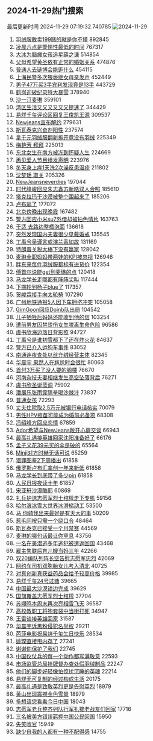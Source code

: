 ## 2024-11-29热门搜索 
最后更新时间 2024-11-29 07:19:32.740785 
![2024-11-29](https://imgs-storage.s3.us-east-005.backblazeb2.com/20241129/2024-11-29.png?versionId=4_z8fbbed132d73df8689c40f13_f106aad077760c5e5_d20241128_m231932_c005_v0501023_t0049_u01732835972601) 
1. [羽绒服敢卖199赌的就是你不懂](https://s.weibo.com/weibo?q=%23%E7%BE%BD%E7%BB%92%E6%9C%8D%E6%95%A2%E5%8D%96199%E8%B5%8C%E7%9A%84%E5%B0%B1%E6%98%AF%E4%BD%A0%E4%B8%8D%E6%87%82%23&t=31&band_rank=1&Refer=top) 892845
1. [凌晨六点是警惕性最低的时间](https://s.weibo.com/weibo?q=%E5%87%8C%E6%99%A8%E5%85%AD%E7%82%B9%E6%98%AF%E8%AD%A6%E6%83%95%E6%80%A7%E6%9C%80%E4%BD%8E%E7%9A%84%E6%97%B6%E9%97%B4&t=31&band_rank=46&Refer=top) 767317
1. [大冰为脑瘫女孩追星薛之谦](https://s.weibo.com/weibo?q=%23%E5%A4%A7%E5%86%B0%E4%B8%BA%E8%84%91%E7%98%AB%E5%A5%B3%E5%AD%A9%E8%BF%BD%E6%98%9F%E8%96%9B%E4%B9%8B%E8%B0%A6%23&t=31&band_rank=17&Refer=top) 514854
1. [父母希望黄圣依有正常的婚姻关系](https://s.weibo.com/weibo?q=%23%E7%88%B6%E6%AF%8D%E5%B8%8C%E6%9C%9B%E9%BB%84%E5%9C%A3%E4%BE%9D%E6%9C%89%E6%AD%A3%E5%B8%B8%E7%9A%84%E5%A9%9A%E5%A7%BB%E5%85%B3%E7%B3%BB%23&t=31&band_rank=2&Refer=top) 474876
1. [普通人去链博会能逛什么](https://s.weibo.com/weibo?q=%23%E6%99%AE%E9%80%9A%E4%BA%BA%E5%8E%BB%E9%93%BE%E5%8D%9A%E4%BC%9A%E8%83%BD%E9%80%9B%E4%BB%80%E4%B9%88%23&t=31&band_rank=3&Refer=top) 454115
1. [上海民警多次猥亵继女母亲发声](https://s.weibo.com/weibo?q=%23%E4%B8%8A%E6%B5%B7%E6%B0%91%E8%AD%A6%E5%A4%9A%E6%AC%A1%E7%8C%A5%E4%BA%B5%E7%BB%A7%E5%A5%B3%E6%AF%8D%E4%BA%B2%E5%8F%91%E5%A3%B0%23&t=31&band_rank=4&Refer=top) 452449
1. [男子47万买3手宾利发现竟是13手](https://s.weibo.com/weibo?q=%23%E7%94%B7%E5%AD%9047%E4%B8%87%E4%B9%B03%E6%89%8B%E5%AE%BE%E5%88%A9%E5%8F%91%E7%8E%B0%E7%AB%9F%E6%98%AF13%E6%89%8B%23&t=31&band_rank=5&Refer=top) 443729
1. [鹤岗迎破纪录特大暴雪](https://s.weibo.com/weibo?q=%23%E9%B9%A4%E5%B2%97%E8%BF%8E%E7%A0%B4%E7%BA%AA%E5%BD%95%E7%89%B9%E5%A4%A7%E6%9A%B4%E9%9B%AA%23&t=31&band_rank=13&Refer=top) 378940
1. [沙一汀麦琳](https://s.weibo.com/weibo?q=%E6%B2%99%E4%B8%80%E6%B1%80%E9%BA%A6%E7%90%B3&t=31&band_rank=6&Refer=top) 359101
1. [湾区生活又又又又又又提速了](https://s.weibo.com/weibo?q=%23%E6%B9%BE%E5%8C%BA%E7%94%9F%E6%B4%BB%E5%8F%88%E5%8F%88%E5%8F%88%E5%8F%88%E5%8F%88%E5%8F%88%E6%8F%90%E9%80%9F%E4%BA%86%23&t=31&band_rank=3&Refer=top) 344429
1. [易烊千玺评论区回复王俊凯王源](https://s.weibo.com/weibo?q=%23%E6%98%93%E7%83%8A%E5%8D%83%E7%8E%BA%E8%AF%84%E8%AE%BA%E5%8C%BA%E5%9B%9E%E5%A4%8D%E7%8E%8B%E4%BF%8A%E5%87%AF%E7%8E%8B%E6%BA%90%23&t=31&band_rank=7&Refer=top) 309537
1. [Newjeans宣布解约](https://s.weibo.com/weibo?q=%23Newjeans%E5%AE%A3%E5%B8%83%E8%A7%A3%E7%BA%A6%23&t=31&band_rank=8&Refer=top) 279631
1. [斯瓦泰克兴奋剂阳性](https://s.weibo.com/weibo?q=%23%E6%96%AF%E7%93%A6%E6%B3%B0%E5%85%8B%E5%85%B4%E5%A5%8B%E5%89%82%E9%98%B3%E6%80%A7%23&t=31&band_rank=9&Refer=top) 237574
1. [拿千元羽绒服翻新拆开竟没有羽绒](https://s.weibo.com/weibo?q=%23%E6%8B%BF%E5%8D%83%E5%85%83%E7%BE%BD%E7%BB%92%E6%9C%8D%E7%BF%BB%E6%96%B0%E6%8B%86%E5%BC%80%E7%AB%9F%E6%B2%A1%E6%9C%89%E7%BE%BD%E7%BB%92%23&t=31&band_rank=10&Refer=top) 225349
1. [梅艳芳 拜拜](https://s.weibo.com/weibo?q=%E6%A2%85%E8%89%B3%E8%8A%B3%20%E6%8B%9C%E6%8B%9C&t=31&band_rank=11&Refer=top) 225013
1. [东北女生在南方被冻到怀疑人生](https://s.weibo.com/weibo?q=%23%E4%B8%9C%E5%8C%97%E5%A5%B3%E7%94%9F%E5%9C%A8%E5%8D%97%E6%96%B9%E8%A2%AB%E5%86%BB%E5%88%B0%E6%80%80%E7%96%91%E4%BA%BA%E7%94%9F%23&t=31&band_rank=12&Refer=top) 224669
1. [再见爱人节目组发声明](https://s.weibo.com/weibo?q=%23%E5%86%8D%E8%A7%81%E7%88%B1%E4%BA%BA%E8%8A%82%E7%9B%AE%E7%BB%84%E5%8F%91%E5%A3%B0%E6%98%8E%23&t=31&band_rank=19&Refer=top) 223976
1. [冬天身上痒1天洗2次澡反患湿疹](https://s.weibo.com/weibo?q=%23%E5%86%AC%E5%A4%A9%E8%BA%AB%E4%B8%8A%E7%97%921%E5%A4%A9%E6%B4%972%E6%AC%A1%E6%BE%A1%E5%8F%8D%E6%82%A3%E6%B9%BF%E7%96%B9%23&t=31&band_rank=10&Refer=top) 211802
1. [沈梦瑶 取关](https://s.weibo.com/weibo?q=%E6%B2%88%E6%A2%A6%E7%91%B6%20%E5%8F%96%E5%85%B3&t=31&band_rank=13&Refer=top) 205326
1. [NewJeansneverdies](https://s.weibo.com/weibo?q=%23NewJeansneverdies%23&t=31&band_rank=14&Refer=top) 197044
1. [时代峰峻回应朱志鑫苏新皓双人合照](https://s.weibo.com/weibo?q=%23%E6%97%B6%E4%BB%A3%E5%B3%B0%E5%B3%BB%E5%9B%9E%E5%BA%94%E6%9C%B1%E5%BF%97%E9%91%AB%E8%8B%8F%E6%96%B0%E7%9A%93%E5%8F%8C%E4%BA%BA%E5%90%88%E7%85%A7%23&t=31&band_rank=15&Refer=top) 185610
1. [塔克拉玛干沙漠被整个围起来了](https://s.weibo.com/weibo?q=%23%E5%A1%94%E5%85%8B%E6%8B%89%E7%8E%9B%E5%B9%B2%E6%B2%99%E6%BC%A0%E8%A2%AB%E6%95%B4%E4%B8%AA%E5%9B%B4%E8%B5%B7%E6%9D%A5%E4%BA%86%23&t=31&band_rank=16&Refer=top) 185206
1. [卢布崩了](https://s.weibo.com/weibo?q=%E5%8D%A2%E5%B8%83%E5%B4%A9%E4%BA%86&t=31&band_rank=18&Refer=top) 177072
1. [北京傍晚出现晚霞](https://s.weibo.com/weibo?q=%23%E5%8C%97%E4%BA%AC%E5%82%8D%E6%99%9A%E5%87%BA%E7%8E%B0%E6%99%9A%E9%9C%9E%23&t=31&band_rank=10&Refer=top) 167482
1. [警方回应小米su7外借却被拍色情片](https://s.weibo.com/weibo?q=%23%E8%AD%A6%E6%96%B9%E5%9B%9E%E5%BA%94%E5%B0%8F%E7%B1%B3su7%E5%A4%96%E5%80%9F%E5%8D%B4%E8%A2%AB%E6%8B%8D%E8%89%B2%E6%83%85%E7%89%87%23&t=31&band_rank=19&Refer=top) 163763
1. [于适 去路边整桶泡面](https://s.weibo.com/weibo?q=%E4%BA%8E%E9%80%82%20%E5%8E%BB%E8%B7%AF%E8%BE%B9%E6%95%B4%E6%A1%B6%E6%B3%A1%E9%9D%A2&t=31&band_rank=20&Refer=top) 136618
1. [突然发现国内夫妻很少见戴婚戒](https://s.weibo.com/weibo?q=%23%E7%AA%81%E7%84%B6%E5%8F%91%E7%8E%B0%E5%9B%BD%E5%86%85%E5%A4%AB%E5%A6%BB%E5%BE%88%E5%B0%91%E8%A7%81%E6%88%B4%E5%A9%9A%E6%88%92%23&t=31&band_rank=21&Refer=top) 135545
1. [丁禹兮吴谨言或演兰香如故](https://s.weibo.com/weibo?q=%23%E4%B8%81%E7%A6%B9%E5%85%AE%E5%90%B4%E8%B0%A8%E8%A8%80%E6%88%96%E6%BC%94%E5%85%B0%E9%A6%99%E5%A6%82%E6%95%85%23&t=31&band_rank=22&Refer=top) 131169
1. [特朗普关税大棒下没有赢家](https://s.weibo.com/weibo?q=%23%E7%89%B9%E6%9C%97%E6%99%AE%E5%85%B3%E7%A8%8E%E5%A4%A7%E6%A3%92%E4%B8%8B%E6%B2%A1%E6%9C%89%E8%B5%A2%E5%AE%B6%23&t=31&band_rank=29&Refer=top) 128042
1. [麦琳全职妈妈带两娃的KPI被忽视](https://s.weibo.com/weibo?q=%23%E9%BA%A6%E7%90%B3%E5%85%A8%E8%81%8C%E5%A6%88%E5%A6%88%E5%B8%A6%E4%B8%A4%E5%A8%83%E7%9A%84KPI%E8%A2%AB%E5%BF%BD%E8%A7%86%23&t=31&band_rank=23&Refer=top) 126946
1. [胖东来每件羽绒服都标有进货价](https://s.weibo.com/weibo?q=%23%E8%83%96%E4%B8%9C%E6%9D%A5%E6%AF%8F%E4%BB%B6%E7%BE%BD%E7%BB%92%E6%9C%8D%E9%83%BD%E6%A0%87%E6%9C%89%E8%BF%9B%E8%B4%A7%E4%BB%B7%23&t=31&band_rank=24&Refer=top) 122354
1. [傅首尔说能get到麦琳的点](https://s.weibo.com/weibo?q=%23%E5%82%85%E9%A6%96%E5%B0%94%E8%AF%B4%E8%83%BDget%E5%88%B0%E9%BA%A6%E7%90%B3%E7%9A%84%E7%82%B9%23&t=31&band_rank=11&Refer=top) 120418
1. [马龙学长走哪都有阵阵尖叫](https://s.weibo.com/weibo?q=%23%E9%A9%AC%E9%BE%99%E5%AD%A6%E9%95%BF%E8%B5%B0%E5%93%AA%E9%83%BD%E6%9C%89%E9%98%B5%E9%98%B5%E5%B0%96%E5%8F%AB%23&t=31&band_rank=25&Refer=top) 117444
1. [下期轮到杨子blue了](https://s.weibo.com/weibo?q=%23%E4%B8%8B%E6%9C%9F%E8%BD%AE%E5%88%B0%E6%9D%A8%E5%AD%90blue%E4%BA%86%23&t=31&band_rank=26&Refer=top) 117357
1. [贺峻霖接手向太轮椅](https://s.weibo.com/weibo?q=%23%E8%B4%BA%E5%B3%BB%E9%9C%96%E6%8E%A5%E6%89%8B%E5%90%91%E5%A4%AA%E8%BD%AE%E6%A4%85%23&t=31&band_rank=27&Refer=top) 107290
1. [广州地铁通报5人因下车拥挤冲突](https://s.weibo.com/weibo?q=%23%E5%B9%BF%E5%B7%9E%E5%9C%B0%E9%93%81%E9%80%9A%E6%8A%A55%E4%BA%BA%E5%9B%A0%E4%B8%8B%E8%BD%A6%E6%8B%A5%E6%8C%A4%E5%86%B2%E7%AA%81%23&t=31&band_rank=28&Refer=top) 105058
1. [GimGoon回应Doinb队出局](https://s.weibo.com/weibo?q=%23GimGoon%E5%9B%9E%E5%BA%94Doinb%E9%98%9F%E5%87%BA%E5%B1%80%23&t=31&band_rank=29&Refer=top) 104542
1. [儿子牺牲后妈妈还能收到他的信](https://s.weibo.com/weibo?q=%23%E5%84%BF%E5%AD%90%E7%89%BA%E7%89%B2%E5%90%8E%E5%A6%88%E5%A6%88%E8%BF%98%E8%83%BD%E6%94%B6%E5%88%B0%E4%BB%96%E7%9A%84%E4%BF%A1%23&t=31&band_rank=30&Refer=top) 103254
1. [遭前男友囚禁烫伤女生脱离生命危险](https://s.weibo.com/weibo?q=%23%E9%81%AD%E5%89%8D%E7%94%B7%E5%8F%8B%E5%9B%9A%E7%A6%81%E7%83%AB%E4%BC%A4%E5%A5%B3%E7%94%9F%E8%84%B1%E7%A6%BB%E7%94%9F%E5%91%BD%E5%8D%B1%E9%99%A9%23&t=31&band_rank=11&Refer=top) 96586
1. [虞书欣海边落日背影照](https://s.weibo.com/weibo?q=%23%E8%99%9E%E4%B9%A6%E6%AC%A3%E6%B5%B7%E8%BE%B9%E8%90%BD%E6%97%A5%E8%83%8C%E5%BD%B1%E7%85%A7%23&t=31&band_rank=31&Refer=top) 94727
1. [丁禹兮是谁初雪都下了还在炸火花](https://s.weibo.com/weibo?q=%23%E4%B8%81%E7%A6%B9%E5%85%AE%E6%98%AF%E8%B0%81%E5%88%9D%E9%9B%AA%E9%83%BD%E4%B8%8B%E4%BA%86%E8%BF%98%E5%9C%A8%E7%82%B8%E7%81%AB%E8%8A%B1%23&t=31&band_rank=32&Refer=top) 84637
1. [警方已介入运狗车事件](https://s.weibo.com/weibo?q=%23%E8%AD%A6%E6%96%B9%E5%B7%B2%E4%BB%8B%E5%85%A5%E8%BF%90%E7%8B%97%E8%BD%A6%E4%BA%8B%E4%BB%B6%23&t=31&band_rank=33&Refer=top) 83052
1. [南通连夜查处以丝充绒经营主体](https://s.weibo.com/weibo?q=%23%E5%8D%97%E9%80%9A%E8%BF%9E%E5%A4%9C%E6%9F%A5%E5%A4%84%E4%BB%A5%E4%B8%9D%E5%85%85%E7%BB%92%E7%BB%8F%E8%90%A5%E4%B8%BB%E4%BD%93%23&t=31&band_rank=22&Refer=top) 82345
1. [华晨宇 果然人在尴尬时会很忙](https://s.weibo.com/weibo?q=%E5%8D%8E%E6%99%A8%E5%AE%87%20%E6%9E%9C%E7%84%B6%E4%BA%BA%E5%9C%A8%E5%B0%B4%E5%B0%AC%E6%97%B6%E4%BC%9A%E5%BE%88%E5%BF%99&t=31&band_rank=34&Refer=top) 80063
1. [首付3万买了没人要的阁楼](https://s.weibo.com/weibo?q=%E9%A6%96%E4%BB%983%E4%B8%87%E4%B9%B0%E4%BA%86%E6%B2%A1%E4%BA%BA%E8%A6%81%E7%9A%84%E9%98%81%E6%A5%BC&t=31&band_rank=30&Refer=top) 76670
1. [河南杂技夫妻相继发生高空坠落背后](https://s.weibo.com/weibo?q=%23%E6%B2%B3%E5%8D%97%E6%9D%82%E6%8A%80%E5%A4%AB%E5%A6%BB%E7%9B%B8%E7%BB%A7%E5%8F%91%E7%94%9F%E9%AB%98%E7%A9%BA%E5%9D%A0%E8%90%BD%E8%83%8C%E5%90%8E%23&t=31&band_rank=35&Refer=top) 76271
1. [虞书欣圣诞蓝调](https://s.weibo.com/weibo?q=%23%E8%99%9E%E4%B9%A6%E6%AC%A3%E5%9C%A3%E8%AF%9E%E8%93%9D%E8%B0%83%23&t=31&band_rank=36&Refer=top) 75902
1. [潘展乐张雨霏猜拳喝沙棘汁](https://s.weibo.com/weibo?q=%23%E6%BD%98%E5%B1%95%E4%B9%90%E5%BC%A0%E9%9B%A8%E9%9C%8F%E7%8C%9C%E6%8B%B3%E5%96%9D%E6%B2%99%E6%A3%98%E6%B1%81%23&t=31&band_rank=37&Refer=top) 73837
1. [普通女孩](https://s.weibo.com/weibo?q=%E6%99%AE%E9%80%9A%E5%A5%B3%E5%AD%A9&t=31&band_rank=38&Refer=top) 72293
1. [丈夫住院取2.5万元被银行电话核实](https://s.weibo.com/weibo?q=%23%E4%B8%88%E5%A4%AB%E4%BD%8F%E9%99%A2%E5%8F%962.5%E4%B8%87%E5%85%83%E8%A2%AB%E9%93%B6%E8%A1%8C%E7%94%B5%E8%AF%9D%E6%A0%B8%E5%AE%9E%23&t=31&band_rank=39&Refer=top) 70079
1. [男性HPV疫苗可能成为婚前必备项](https://s.weibo.com/weibo?q=%23%E7%94%B7%E6%80%A7HPV%E7%96%AB%E8%8B%97%E5%8F%AF%E8%83%BD%E6%88%90%E4%B8%BA%E5%A9%9A%E5%89%8D%E5%BF%85%E5%A4%87%E9%A1%B9%23&t=31&band_rank=40&Refer=top) 68308
1. [冯绍峰方回应恋情](https://s.weibo.com/weibo?q=%23%E5%86%AF%E7%BB%8D%E5%B3%B0%E6%96%B9%E5%9B%9E%E5%BA%94%E6%81%8B%E6%83%85%23&t=31&band_rank=41&Refer=top) 67859
1. [Ador希望与NewJeans敞开心扉交谈](https://s.weibo.com/weibo?q=%23Ador%E5%B8%8C%E6%9C%9B%E4%B8%8ENewJeans%E6%95%9E%E5%BC%80%E5%BF%83%E6%89%89%E4%BA%A4%E8%B0%88%23&t=31&band_rank=42&Refer=top) 66943
1. [最高礼遇接英雄回家沈阳准备好了](https://s.weibo.com/weibo?q=%23%E6%9C%80%E9%AB%98%E7%A4%BC%E9%81%87%E6%8E%A5%E8%8B%B1%E9%9B%84%E5%9B%9E%E5%AE%B6%E6%B2%88%E9%98%B3%E5%87%86%E5%A4%87%E5%A5%BD%E4%BA%86%23&t=31&band_rank=43&Refer=top) 66176
1. [孟子义花39元买的伞是破的](https://s.weibo.com/weibo?q=%E5%AD%9F%E5%AD%90%E4%B9%89%E8%8A%B139%E5%85%83%E4%B9%B0%E7%9A%84%E4%BC%9E%E6%98%AF%E7%A0%B4%E7%9A%84&t=31&band_rank=44&Refer=top) 65564
1. [Minji对方时赫无话可说](https://s.weibo.com/weibo?q=%23Minji%E5%AF%B9%E6%96%B9%E6%97%B6%E8%B5%AB%E6%97%A0%E8%AF%9D%E5%8F%AF%E8%AF%B4%23&t=31&band_rank=45&Refer=top) 65259
1. [猎罪图鉴2下周播出](https://s.weibo.com/weibo?q=%23%E7%8C%8E%E7%BD%AA%E5%9B%BE%E9%89%B42%E4%B8%8B%E5%91%A8%E6%92%AD%E5%87%BA%23&t=31&band_rank=47&Refer=top) 61858
1. [俄罗斯卢布汇率创一年来新低](https://s.weibo.com/weibo?q=%23%E4%BF%84%E7%BD%97%E6%96%AF%E5%8D%A2%E5%B8%83%E6%B1%87%E7%8E%87%E5%88%9B%E4%B8%80%E5%B9%B4%E6%9D%A5%E6%96%B0%E4%BD%8E%23&t=31&band_rank=48&Refer=top) 61858
1. [马龙学长到底带了多少pin](https://s.weibo.com/weibo?q=%23%E9%A9%AC%E9%BE%99%E5%AD%A6%E9%95%BF%E5%88%B0%E5%BA%95%E5%B8%A6%E4%BA%86%E5%A4%9A%E5%B0%91pin%23&t=31&band_rank=49&Refer=top) 61858
1. [人民日报夜读十年](https://s.weibo.com/weibo?q=%23%E4%BA%BA%E6%B0%91%E6%97%A5%E6%8A%A5%E5%A4%9C%E8%AF%BB%E5%8D%81%E5%B9%B4%23&t=31&band_rank=50&Refer=top) 61857
1. [宋亚轩沙漠酷耶](https://s.weibo.com/weibo?q=%23%E5%AE%8B%E4%BA%9A%E8%BD%A9%E6%B2%99%E6%BC%A0%E9%85%B7%E8%80%B6%23&t=31&band_rank=25&Refer=top) 60869
1. [礼兵护送志愿军烈士棺椁走下专机](https://s.weibo.com/weibo?q=%23%E7%A4%BC%E5%85%B5%E6%8A%A4%E9%80%81%E5%BF%97%E6%84%BF%E5%86%9B%E7%83%88%E5%A3%AB%E6%A3%BA%E6%A4%81%E8%B5%B0%E4%B8%8B%E4%B8%93%E6%9C%BA%23&t=31&band_rank=10&Refer=top) 59156
1. [哈尔滨冰雪大世界冰滑梯动工](https://s.weibo.com/weibo?q=%23%E5%93%88%E5%B0%94%E6%BB%A8%E5%86%B0%E9%9B%AA%E5%A4%A7%E4%B8%96%E7%95%8C%E5%86%B0%E6%BB%91%E6%A2%AF%E5%8A%A8%E5%B7%A5%23&t=31&band_rank=50&Refer=top) 53500
1. [马 你骑我出来最好是有天大的事](https://s.weibo.com/weibo?q=%E9%A9%AC%20%E4%BD%A0%E9%AA%91%E6%88%91%E5%87%BA%E6%9D%A5%E6%9C%80%E5%A5%BD%E6%98%AF%E6%9C%89%E5%A4%A9%E5%A4%A7%E7%9A%84%E4%BA%8B&t=31&band_rank=33&Refer=top) 50209
1. [惹毛闫桉只需一个绕口令](https://s.weibo.com/weibo?q=%E6%83%B9%E6%AF%9B%E9%97%AB%E6%A1%89%E5%8F%AA%E9%9C%80%E4%B8%80%E4%B8%AA%E7%BB%95%E5%8F%A3%E4%BB%A4&t=31&band_rank=32&Refer=top) 48464
1. [斯瓦泰克已接受一个月禁赛](https://s.weibo.com/weibo?q=%23%E6%96%AF%E7%93%A6%E6%B3%B0%E5%85%8B%E5%B7%B2%E6%8E%A5%E5%8F%97%E4%B8%80%E4%B8%AA%E6%9C%88%E7%A6%81%E8%B5%9B%23&t=31&band_rank=37&Refer=top) 44569
1. [麦琳的哪句话最让你窒息](https://s.weibo.com/weibo?q=%23%E9%BA%A6%E7%90%B3%E7%9A%84%E5%93%AA%E5%8F%A5%E8%AF%9D%E6%9C%80%E8%AE%A9%E4%BD%A0%E7%AA%92%E6%81%AF%23&t=31&band_rank=38&Refer=top) 43756
1. [一名在美潜逃多年逃犯被遣返回国](https://s.weibo.com/weibo?q=%E4%B8%80%E5%90%8D%E5%9C%A8%E7%BE%8E%E6%BD%9C%E9%80%83%E5%A4%9A%E5%B9%B4%E9%80%83%E7%8A%AF%E8%A2%AB%E9%81%A3%E8%BF%94%E5%9B%9E%E5%9B%BD&t=31&band_rank=7&Refer=top) 43468
1. [雇主失联后育儿嫂当妈三年](https://s.weibo.com/weibo?q=%23%E9%9B%87%E4%B8%BB%E5%A4%B1%E8%81%94%E5%90%8E%E8%82%B2%E5%84%BF%E5%AB%82%E5%BD%93%E5%A6%88%E4%B8%89%E5%B9%B4%23&t=31&band_rank=21&Refer=top) 42266
1. [双20编队列阵长空告慰志愿军忠烈](https://s.weibo.com/weibo?q=%23%E5%8F%8C20%E7%BC%96%E9%98%9F%E5%88%97%E9%98%B5%E9%95%BF%E7%A9%BA%E5%91%8A%E6%85%B0%E5%BF%97%E6%84%BF%E5%86%9B%E5%BF%A0%E7%83%88%23&t=31&band_rank=10&Refer=top) 42069
1. [网约车司机双胞胎女儿考入清北](https://s.weibo.com/weibo?q=%23%E7%BD%91%E7%BA%A6%E8%BD%A6%E5%8F%B8%E6%9C%BA%E5%8F%8C%E8%83%9E%E8%83%8E%E5%A5%B3%E5%84%BF%E8%80%83%E5%85%A5%E6%B8%85%E5%8C%97%23&t=31&band_rank=40&Refer=top) 40725
1. [对真创新真获益药品会给予较高价格](https://s.weibo.com/weibo?q=%23%E5%AF%B9%E7%9C%9F%E5%88%9B%E6%96%B0%E7%9C%9F%E8%8E%B7%E7%9B%8A%E8%8D%AF%E5%93%81%E4%BC%9A%E7%BB%99%E4%BA%88%E8%BE%83%E9%AB%98%E4%BB%B7%E6%A0%BC%23&t=31&band_rank=41&Refer=top) 39985
1. [易烊千玺24号过塘](https://s.weibo.com/weibo?q=%23%E6%98%93%E7%83%8A%E5%8D%83%E7%8E%BA24%E5%8F%B7%E8%BF%87%E5%A1%98%23&t=31&band_rank=41&Refer=top) 39665
1. [中国最大沙漠锁边完成](https://s.weibo.com/weibo?q=%23%E4%B8%AD%E5%9B%BD%E6%9C%80%E5%A4%A7%E6%B2%99%E6%BC%A0%E9%94%81%E8%BE%B9%E5%AE%8C%E6%88%90%23&t=31&band_rank=42&Refer=top) 39629
1. [国旗覆盖志愿军烈士棺椁](https://s.weibo.com/weibo?q=%23%E5%9B%BD%E6%97%97%E8%A6%86%E7%9B%96%E5%BF%97%E6%84%BF%E5%86%9B%E7%83%88%E5%A3%AB%E6%A3%BA%E6%A4%81%23&t=31&band_rank=44&Refer=top) 37704
1. [苏翊鸣本周末再次亮相雪飞天](https://s.weibo.com/weibo?q=%23%E8%8B%8F%E7%BF%8A%E9%B8%A3%E6%9C%AC%E5%91%A8%E6%9C%AB%E5%86%8D%E6%AC%A1%E4%BA%AE%E7%9B%B8%E9%9B%AA%E9%A3%9E%E5%A4%A9%23&t=31&band_rank=48&Refer=top) 36587
1. [高校教职工将狗套袋中当街打死](https://s.weibo.com/weibo?q=%23%E9%AB%98%E6%A0%A1%E6%95%99%E8%81%8C%E5%B7%A5%E5%B0%86%E7%8B%97%E5%A5%97%E8%A2%8B%E4%B8%AD%E5%BD%93%E8%A1%97%E6%89%93%E6%AD%BB%23&t=31&band_rank=14&Refer=top) 34947
1. [王雷谈接英雄回家](https://s.weibo.com/weibo?q=%23%E7%8E%8B%E9%9B%B7%E8%B0%88%E6%8E%A5%E8%8B%B1%E9%9B%84%E5%9B%9E%E5%AE%B6%23&t=31&band_rank=10&Refer=top) 31587
1. [华晨宇诉黑粉侵犯名誉权](https://s.weibo.com/weibo?q=%23%E5%8D%8E%E6%99%A8%E5%AE%87%E8%AF%89%E9%BB%91%E7%B2%89%E4%BE%B5%E7%8A%AF%E5%90%8D%E8%AA%89%E6%9D%83%23&t=31&band_rank=25&Refer=top) 29211
1. [芭莎电影祝易烊千玺生日快乐](https://s.weibo.com/weibo?q=%23%E8%8A%AD%E8%8E%8E%E7%94%B5%E5%BD%B1%E7%A5%9D%E6%98%93%E7%83%8A%E5%8D%83%E7%8E%BA%E7%94%9F%E6%97%A5%E5%BF%AB%E4%B9%90%23&t=31&band_rank=28&Refer=top) 28534
1. [姚琛直接甩内存了](https://s.weibo.com/weibo?q=%E5%A7%9A%E7%90%9B%E7%9B%B4%E6%8E%A5%E7%94%A9%E5%86%85%E5%AD%98%E4%BA%86&t=31&band_rank=20&Refer=top) 27241
1. [谢谢你保护了我们](https://s.weibo.com/weibo?q=%23%E8%B0%A2%E8%B0%A2%E4%BD%A0%E4%BF%9D%E6%8A%A4%E4%BA%86%E6%88%91%E4%BB%AC%23&t=31&band_rank=40&Refer=top) 22745
1. [中国仪仗兵的每一个动作都写满敬意](https://s.weibo.com/weibo?q=%23%E4%B8%AD%E5%9B%BD%E4%BB%AA%E4%BB%97%E5%85%B5%E7%9A%84%E6%AF%8F%E4%B8%80%E4%B8%AA%E5%8A%A8%E4%BD%9C%E9%83%BD%E5%86%99%E6%BB%A1%E6%95%AC%E6%84%8F%23&t=31&band_rank=34&Refer=top) 22593
1. [市场监管总局挂牌督办查处假羽绒制品](https://s.weibo.com/weibo?q=%23%E5%B8%82%E5%9C%BA%E7%9B%91%E7%AE%A1%E6%80%BB%E5%B1%80%E6%8C%82%E7%89%8C%E7%9D%A3%E5%8A%9E%E6%9F%A5%E5%A4%84%E5%81%87%E7%BE%BD%E7%BB%92%E5%88%B6%E5%93%81%23&t=31&band_rank=40&Refer=top) 22247
1. [他们的脚步好轻像怕惊扰沉睡的英魂](https://s.weibo.com/weibo?q=%23%E4%BB%96%E4%BB%AC%E7%9A%84%E8%84%9A%E6%AD%A5%E5%A5%BD%E8%BD%BB%E5%83%8F%E6%80%95%E6%83%8A%E6%89%B0%E6%B2%89%E7%9D%A1%E7%9A%84%E8%8B%B1%E9%AD%82%23&t=31&band_rank=44&Refer=top) 22214
1. [易烊无可复制的经过构成生活](https://s.weibo.com/weibo?q=%23%E6%98%93%E7%83%8A%E6%97%A0%E5%8F%AF%E5%A4%8D%E5%88%B6%E7%9A%84%E7%BB%8F%E8%BF%87%E6%9E%84%E6%88%90%E7%94%9F%E6%B4%BB%23&t=31&band_rank=21&Refer=top) 20175
1. [最高礼遇是致敬英烈更是告慰英烈](https://s.weibo.com/weibo?q=%23%E6%9C%80%E9%AB%98%E7%A4%BC%E9%81%87%E6%98%AF%E8%87%B4%E6%95%AC%E8%8B%B1%E7%83%88%E6%9B%B4%E6%98%AF%E5%91%8A%E6%85%B0%E8%8B%B1%E7%83%88%23&t=31&band_rank=49&Refer=top) 18979
1. [黄山出现震撼金色雪景](https://s.weibo.com/weibo?q=%23%E9%BB%84%E5%B1%B1%E5%87%BA%E7%8E%B0%E9%9C%87%E6%92%BC%E9%87%91%E8%89%B2%E9%9B%AA%E6%99%AF%23&t=31&band_rank=50&Refer=top) 18979
1. [多想请您看看今日中国](https://s.weibo.com/weibo?q=%23%E5%A4%9A%E6%83%B3%E8%AF%B7%E6%82%A8%E7%9C%8B%E7%9C%8B%E4%BB%8A%E6%97%A5%E4%B8%AD%E5%9B%BD%23&t=31&band_rank=28&Refer=top) 18043
1. [志愿军老兵整齐列队行军礼接老战友们回家](https://s.weibo.com/weibo?q=%23%E5%BF%97%E6%84%BF%E5%86%9B%E8%80%81%E5%85%B5%E6%95%B4%E9%BD%90%E5%88%97%E9%98%9F%E8%A1%8C%E5%86%9B%E7%A4%BC%E6%8E%A5%E8%80%81%E6%88%98%E5%8F%8B%E4%BB%AC%E5%9B%9E%E5%AE%B6%23&t=31&band_rank=34&Refer=top) 17716
1. [三名被美方错误羁押中国公民回国](https://s.weibo.com/weibo?q=%E4%B8%89%E5%90%8D%E8%A2%AB%E7%BE%8E%E6%96%B9%E9%94%99%E8%AF%AF%E7%BE%81%E6%8A%BC%E4%B8%AD%E5%9B%BD%E5%85%AC%E6%B0%91%E5%9B%9E%E5%9B%BD&t=31&band_rank=34&Refer=top) 15950
1. [失笑收官](https://s.weibo.com/weibo?q=%23%E5%A4%B1%E7%AC%91%E6%94%B6%E5%AE%98%23&t=31&band_rank=41&Refer=top) 15949
1. [缺少自我的人都有一种不配得感](https://s.weibo.com/weibo?q=%E7%BC%BA%E5%B0%91%E8%87%AA%E6%88%91%E7%9A%84%E4%BA%BA%E9%83%BD%E6%9C%89%E4%B8%80%E7%A7%8D%E4%B8%8D%E9%85%8D%E5%BE%97%E6%84%9F&t=31&band_rank=41&Refer=top) 14755
